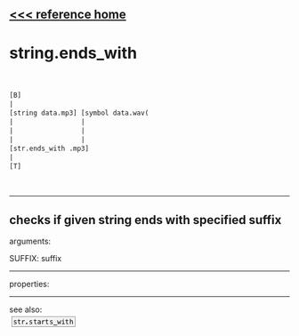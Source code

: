 [<<< reference home](ceammc_lib.md)
---

# string.ends_with

```


[B]
|
[string data.mp3] [symbol data.wav(
|                 |
|                 |
|                 |
[str.ends_with .mp3]
|
[T]

            
```
---
checks if given string ends with specified suffix
---
arguments:

SUFFIX: suffix<br>

---
properties:


---
see also:<br>
[![str.starts_with](img/object_str.starts_with.png)](str.starts_with.md)
